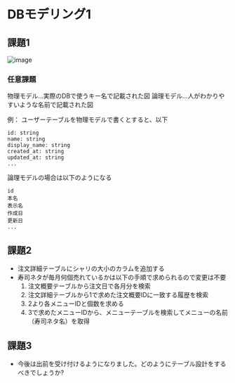 # DBモデリング1 

## 課題1

![image](https://user-images.githubusercontent.com/43722788/184544994-ceae7038-9cbd-4497-9b5e-5831af5fffd7.png)


### 任意課題

物理モデル...実際のDBで使うキー名で記載された図
論理モデル...人がわかりやすいような名前で記載された図

例：
ユーザーテーブルを物理モデルで書くとすると、以下
```
id: string
name: string
display_name: string
created_at: string
updated_at: string
...
```
論理モデルの場合は以下のようになる

```
id
本名
表示名
作成日
更新日
...
```

## 課題2
- 注文詳細テーブルにシャリの大小のカラムを追加する
- 寿司ネタが毎月何個売れているかは以下の手順で求められるので変更は不要
  1. 注文概要テーブルから注文日で各月分を検索
  2. 注文詳細テーブルから1で求めた注文概要IDに一致する履歴を検索
  3. 2より各メニューIDと個数を求める
  4. 3で求めたメニューIDから、メニューテーブルを検索してメニューの名前（寿司ネタ名）を取得

## 課題3
- 今後は出前を受け付けるようになりました。どのようにテーブル設計をするべきでしょうか?
